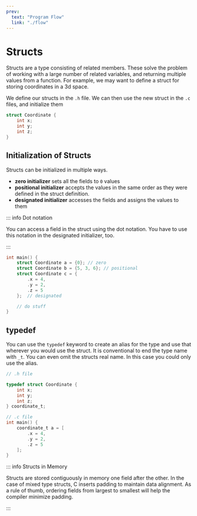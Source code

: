 ```yaml
---
prev:
  text: "Program Flow"
  link: "./flow"
---
```


# Structs

Structs are a type consisting of related members. These solve the problem of working with a large number of related variables, and returning multiple values from a function. For example, we may want to define a struct for storing coordinates in a 3d space.

We define our structs in the `.h` file. We can then use the new struct in the `.c` files, and initialize them

```c
struct Coordinate {
    int x;
    int y;
    int z;
}
```

## Initialization of Structs

Structs can be initialized in multiple ways.

- **zero initializer** sets all the fields to `0` values
- **positional initializer** accepts the values in the same order as they were defined in the struct definition.
- **designated initializer** accesses the fields and assigns the values to them

::: info Dot notation

You can access a field in the struct using the dot notation. You have to use this notation in the designated initializer, too.

:::

```c
int main() {
    struct Coordinate a = {0}; // zero
    struct Coordinate b = {5, 3, 6}; // positional
    struct Coordinate c = {
        .x = 4,
        .y = 2,
        .z = 5
    };  // designated

    // do stuff
}
```

## typedef

You can use the `typedef` keyword to create an alias for the type and use that wherever you would use the struct. It is conventional to end the type name with `_t`. You can even omit the structs real name. In this case you could only use the alias.

```c
// .h file

typedef struct Coordinate {
    int x;
    int y;
    int z;
} coordinate_t;

// .c file
int main() {
    coordinate_t a = [
        .x = 4,
        .y = 2,
        .z = 5
    ];
}
```

::: info Structs in Memory

Structs are stored contiguously in memory one field after the other. In the case of mixed type structs, C inserts padding to maintain data alignment. As a rule of thumb, ordering fields from largest to smallest will help the compiler minimize padding.

:::
